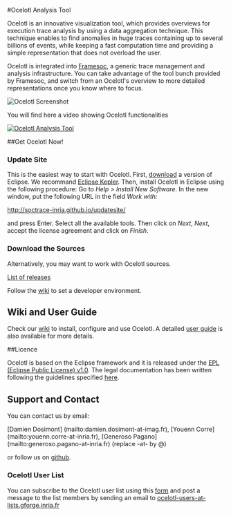 #Ocelotl Analysis Tool

Ocelotl is an innovative visualization tool, which provides overviews for execution trace analysis by using a data aggregation technique. This technique enables to find anomalies in huge traces containing up to several billions of events, while keeping a fast computation time and providing a simple representation that does not overload the user.

Ocelotl is integrated into [Framesoc](http://soctrace-inria.github.io/framesoc/), a generic trace management and analysis infrastructure. You can take advantage of the tool bunch provided by Framesoc, and switch from an Ocelotl's overview to more detailed representations once you know where to focus.

![Ocelotl Screenshot](http://soctrace-inria.github.io/ocelotl/images/screenshots/ocelotl_spatiotemporal.png)

You will find here a video showing Ocelotl functionalities

[![Ocelotl Analysis Tool](http://soctrace-inria.github.io/ocelotl/images/play.png)](https://www.youtube.com/watch?v=3cbLM0rUu78)

##Get Ocelotl Now!

### Update Site

This is the easiest way to start with Ocelotl.
First, [download](https://www.eclipse.org/) a version of Eclipse. We recommand [Eclipse Kepler](http://www.eclipse.org/downloads/packages/release/Kepler/SR2).
Then, install Ocelotl in Eclipse using the following procedure: Go to _Help > Install New Software_. In the new window, put the following URL in the field _Work with:_ 

http://soctrace-inria.github.io/updatesite/

and press Enter. Select all the available tools. Then click on _Next_, _Next_, accept the license agreement and click on _Finish_.

### Download the Sources

Alternatively, you may want to work with Ocelotl sources.

[List of releases](https://github.com/soctrace-inria/ocelotl/releases)

Follow the [wiki](https://github.com/soctrace-inria/ocelotl/wiki/User-Guide) to set a developer environment.

## Wiki and User Guide

Check our [wiki](https://github.com/soctrace-inria/ocelotl/wiki/User-Guide) to install, configure and use Ocelotl.
A detailed [user guide](https://github.com/soctrace-inria/ocelotl/raw/master/docs/OCELOTL_userguide.pdf) is also available for more details.

##Licence

Ocelotl is based on the Eclipse framework and it is released under the [EPL (Eclipse Public License) v1.0](https://www.eclipse.org/legal/epl-v10.html). The legal documentation has been written following the guidelines specified [here](http://www.eclipse.org/legal/guidetolegaldoc.php).

## Support and Contact
You can contact us by email:

[Damien Dosimont] (mailto:damien.dosimont-at-imag.fr),
[Youenn Corre] (mailto:youenn.corre-at-inria.fr),
[Generoso Pagano] (mailto:generoso.pagano-at-inria.fr) (replace -at- by @)

or follow us on [github](https://github.com/soctrace-inria/ocelotl).

### Ocelotl User List
You can subscribe to the Ocelotl user list using this [form](http://lists.gforge.inria.fr/cgi-bin/mailman/listinfo/ocelotl-users)
and post a message to the list members by sending an email to
[ocelotl-users-at-lists.gforge.inria.fr](mailto:ocelotl-users-at-lists.gforge.inria.fr)
